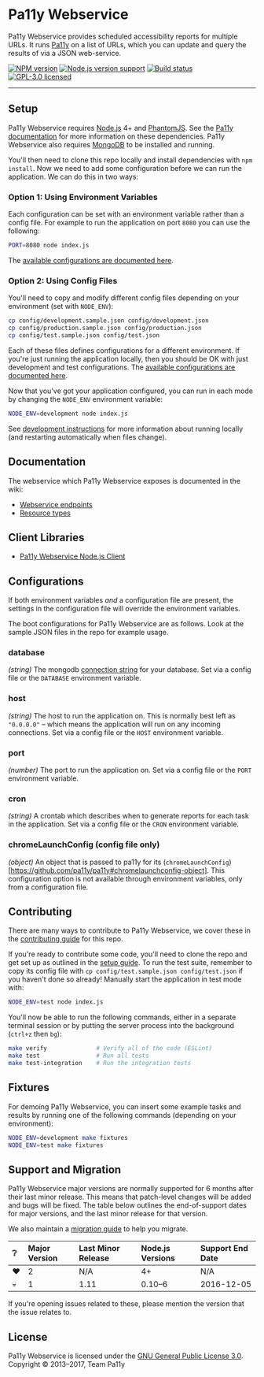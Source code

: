 
Pa11y Webservice
================

Pa11y Webservice provides scheduled accessibility reports for multiple URLs. It runs [Pa11y][pa11y] on a list of URLs, which you can update and query the results of via a JSON web-service.

[![NPM version][shield-npm]][info-npm]
[![Node.js version support][shield-node]][info-node]
[![Build status][shield-build]][info-build]
[![GPL-3.0 licensed][shield-license]][info-license]

---

Setup
-----

Pa11y Webservice requires [Node.js][node] 4+ and [PhantomJS][phantom]. See the [Pa11y documentation][pa11y-docs] for more information on these dependencies. Pa11y Webservice also requires [MongoDB][mongo] to be installed and running.

You'll then need to clone this repo locally and install dependencies with `npm install`. Now we need to add some configuration before we can run the application. We can do this in two ways:

### Option 1: Using Environment Variables

Each configuration can be set with an environment variable rather than a config file. For example to run the application on port `8080` you can use the following:

```sh
PORT=8080 node index.js
```

The [available configurations are documented here](#configurations).

### Option 2: Using Config Files

You'll need to copy and modify different config files depending on your environment (set with `NODE_ENV`):

```sh
cp config/development.sample.json config/development.json
cp config/production.sample.json config/production.json
cp config/test.sample.json config/test.json
```

Each of these files defines configurations for a different environment. If you're just running the application locally, then you should be OK with just development and test configurations. The [available configurations are documented here](#configurations).

Now that you've got your application configured, you can run in each mode by changing the `NODE_ENV` environment variable:

```sh
NODE_ENV=development node index.js
```

See [development instructions](#development) for more information about running locally (and restarting automatically when files change).


Documentation
-------------

The webservice which Pa11y Webservice exposes is documented in the wiki:

- [Webservice endpoints][wiki-web-service]
- [Resource types][wiki-resources]


Client Libraries
----------------

- [Pa11y Webservice Node.js Client][pa11y-webservice-client-node]


Configurations
--------------

If both environment variables _and_ a configuration file are present, the settings in the configuration file will override the environment variables.

The boot configurations for Pa11y Webservice are as follows. Look at the sample JSON files in the repo for example usage.

### database
*(string)* The mongodb [connection string][mongo-connection-string] for your database. Set via a config file or the `DATABASE` environment variable.

### host
*(string)* The host to run the application on. This is normally best left as `"0.0.0.0"` – which means the application will run on any incoming connections. Set via a config file or the `HOST` environment variable.

### port
*(number)* The port to run the application on. Set via a config file or the `PORT` environment variable.

### cron
*(string)* A crontab which describes when to generate reports for each task in the application. Set via a config file or the `CRON` environment variable.

### chromeLaunchConfig (config file only)
*(object)* An object that is passed to pa11y for its (`chromeLaunchConfig`)[https://github.com/pa11y/pa11y#chromelaunchconfig-object].
This configuration option is not available through environment variables, only from a configuration file. 

Contributing
------------

There are many ways to contribute to Pa11y Webservice, we cover these in the [contributing guide](CONTRIBUTING.md) for this repo.

If you're ready to contribute some code, you'll need to clone the repo and get set up as outlined in the [setup guide](#setup). To run the test suite, remember to copy its config file with `cp config/test.sample.json config/test.json` if you haven't done so already! Manually start the application in test mode with:

```sh
NODE_ENV=test node index.js
```

You'll now be able to run the following commands, either in a separate terminal session or by putting the server process into the background (`ctrl+z` then `bg`):

```sh
make verify              # Verify all of the code (ESLint)
make test                # Run all tests
make test-integration    # Run the integration tests
```


Fixtures
--------

For demoing Pa11y Webservice, you can insert some example tasks and results by running one of the following commands (depending on your environment):

```sh
NODE_ENV=development make fixtures
NODE_ENV=test make fixtures
```


Support and Migration
---------------------

Pa11y Webservice major versions are normally supported for 6 months after their last minor release. This means that patch-level changes will be added and bugs will be fixed. The table below outlines the end-of-support dates for major versions, and the last minor release for that version.

We also maintain a [migration guide](MIGRATION.md) to help you migrate.

| :grey_question: | Major Version | Last Minor Release | Node.js Versions | Support End Date |
| :-------------- | :------------ | :----------------- | :--------------- | :--------------- |
| :heart:         | 2             | N/A                | 4+               | N/A              |
| :skull:         | 1             | 1.11               | 0.10–6           | 2016-12-05       |

If you're opening issues related to these, please mention the version that the issue relates to.


License
-------

Pa11y Webservice is licensed under the [GNU General Public License 3.0][info-license].<br/>
Copyright &copy; 2013–2017, Team Pa11y



[brew]: http://mxcl.github.com/homebrew/
[gpl]: http://www.gnu.org/licenses/gpl-3.0.html
[mongo]: http://www.mongodb.org/
[mongo-connection-string]: http://docs.mongodb.org/manual/reference/connection-string/
[node]: http://nodejs.org/
[pa11y]: https://github.com/pa11y/pa11y
[pa11y-docs]: https://github.com/pa11y/pa11y#installing
[pa11y-webservice-client-node]: https://github.com/pa11y/pa11y-webservice-client-node
[phantom]: http://phantomjs.org/
[sidekick-proposal]: https://github.com/pa11y/sidekick/blob/master/docs/proposal.md
[travis]: https://travis-ci.org/pa11y/pa11y-webservice
[travis-img]: https://travis-ci.org/pa11y/pa11y-webservice.png?branch=master
[wiki-web-service]: https://github.com/pa11y/pa11y-webservice/wiki/Web-Service-Endpoints
[wiki-resources]: https://github.com/pa11y/pa11y-webservice/wiki/Resource-Types

[info-license]: LICENSE
[info-node]: package.json
[info-npm]: https://www.npmjs.com/package/pa11y-webservice
[info-build]: https://travis-ci.org/pa11y/pa11y-webservice
[shield-license]: https://img.shields.io/badge/license-GPL%203.0-blue.svg
[shield-node]: https://img.shields.io/badge/node.js%20support-4–6-brightgreen.svg
[shield-npm]: https://img.shields.io/npm/v/pa11y-webservice.svg
[shield-build]: https://img.shields.io/travis/pa11y/pa11y-webservice/master.svg
